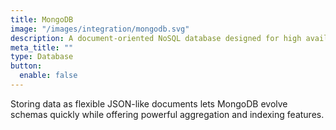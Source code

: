 ```yaml
---
title: MongoDB
image: "/images/integration/mongodb.svg"
description: A document-oriented NoSQL database designed for high availability and horizontal scalability.
meta_title: ""
type: Database
button:
  enable: false
---
```


Storing data as flexible JSON-like documents lets MongoDB evolve schemas quickly while offering powerful aggregation and indexing features.
